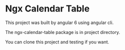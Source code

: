 # Ngx Calendar Table

This project was built by angular 6 using angular cli.

The ngx-calendar-table package is in project directory.

You can clone this project and testing if you want.